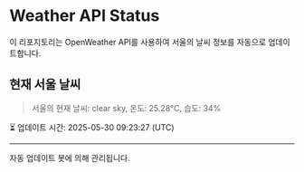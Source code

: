 
# Weather API Status

이 리포지토리는 OpenWeather API를 사용하여 서울의 날씨 정보를 자동으로 업데이트합니다.

## 현재 서울 날씨
> 서울의 현재 날씨: clear sky, 온도: 25.28°C, 습도: 34%

⏳ 업데이트 시간: 2025-05-30 09:23:27 (UTC)

---
자동 업데이트 봇에 의해 관리됩니다.
